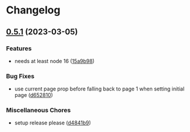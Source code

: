 # Changelog

## [0.5.1](https://github.com/codenaz/react-paginator/compare/0.4.2...v0.5.1) (2023-03-05)


### Features

* needs at least node 16 ([15a9b98](https://github.com/codenaz/react-paginator/commit/15a9b9836bd8ef562c91ee924127347bcbc83f36))


### Bug Fixes

* use current page prop before falling back to page 1 when setting initial page ([d652810](https://github.com/codenaz/react-paginator/commit/d652810c2f6030acb3db8d1bf87edc7c97ccb213))


### Miscellaneous Chores

* setup release please ([d4841b9](https://github.com/codenaz/react-paginator/commit/d4841b91e6d981895dd246c3ca140524eebaf443))

